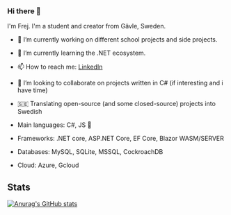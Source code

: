 ### Hi there 👋

I'm Frej. I'm a student and creator from Gävle, Sweden.

- 🔭 I’m currently working on different school projects and side projects.
- 🌱 I’m currently learning the .NET ecosystem. 
- 📫 How to reach me: [LinkedIn](https://www.linkedin.com/in/frejbjornsson)
- 👯 I’m looking to collaborate on projects written in C# (if interesting and i have time)
- 🇸🇪 Translating open-source (and some closed-source) projects into Swedish

- Main languages: C#, JS  🌟
- Frameworks: .NET core, ASP.NET Core, EF Core, Blazor WASM/SERVER
- Databases: MySQL, SQLite, MSSQL, CockroachDB
- Cloud: Azure, Gcloud


## Stats

[![Anurag's GitHub stats](https://github-readme-stats.vercel.app/api?username=FrejBjornsson)](https://github.com/anuraghazra/github-readme-stats)
